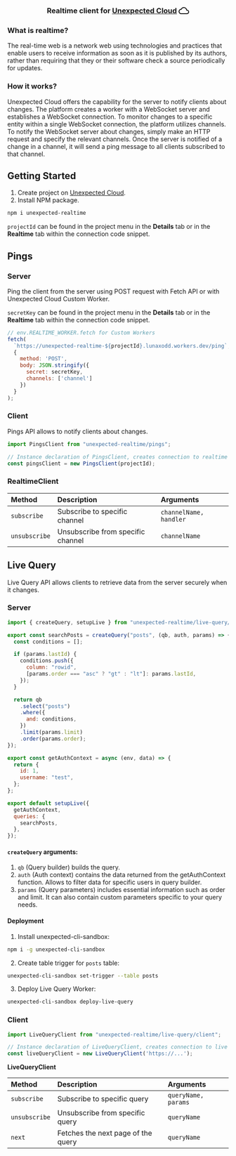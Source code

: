 <div align="center" >
  <h3>Realtime client for 
    <a href="https://unexpected.app" style="display: inline-flex; align-items: center; gap: 4px">
  Unexpected Cloud 
      <svg xmlns="http://www.w3.org/2000/svg" width="24px" height="24px" viewBox="0 0 24 24"><path fill="currentColor" d="M12 6c2.62 0 4.88 1.86 5.39 4.43l.3 1.5l1.53.11A2.98 2.98 0 0 1 22 15c0 1.65-1.35 3-3 3H6c-2.21 0-4-1.79-4-4c0-2.05 1.53-3.76 3.56-3.97l1.07-.11l.5-.95A5.469 5.469 0 0 1 12 6m0-2C9.11 4 6.6 5.64 5.35 8.04A5.994 5.994 0 0 0 0 14c0 3.31 2.69 6 6 6h13c2.76 0 5-2.24 5-5c0-2.64-2.05-4.78-4.65-4.96A7.49 7.49 0 0 0 12 4"/></svg>
    </a> 
  </h3>
</div>

### What is realtime?
The real-time web is a network web using technologies and practices that enable users to receive information as soon as it is published by its authors, rather than requiring that they or their software check a source periodically for updates.

### How it works?
Unexpected Cloud offers the capability for the server to notify clients about changes. The platform creates a worker with a WebSocket server and establishes a WebSocket connection. To monitor changes to a specific entity within a single WebSocket connection, the platform utilizes channels. To notify the WebSocket server about changes, simply make an HTTP request and specify the relevant channels. Once the server is notified of a change in a channel, it will send a ping message to all clients subscribed to that channel.

## Getting Started
  1. Create project on [Unexpected Cloud](https://unexpected.app).
  2. Install NPM package.
```sh
npm i unexpected-realtime
```

`projectId` can be found in the project menu in the **Details** tab or in the **Realtime** tab within the connection code snippet.

## Pings
### Server 
Ping the client from the server using POST request with Fetch API or with Unexpected Cloud Custom Worker.

`secretKey` can be found in the project menu in the **Details** tab or in the **Realtime** tab within the connection code snippet.
```js
// env.REALTIME_WORKER.fetch for Custom Workers
fetch(
  `https://unexpected-realtime-${projectId}.lunaxodd.workers.dev/ping`,
  {
    method: 'POST',
    body: JSON.stringify({
      secret: secretKey,
      channels: ['channel']
    })
  }
);
```
### Client
Pings API allows to notify clients about changes.
```js
import PingsClient from "unexpected-realtime/pings";

// Instance declaration of PingsClient, creates connection to realtime server.
const pingsClient = new PingsClient(projectId);
```

### RealtimeClient

| Method        | Description                       | Arguments              |
| :------------ | :-------------------------------- | :--------------------- |
| `subscribe`   | Subscribe to specific channel     | `channelName, handler` |
| `unsubscribe` | Unsubscribe from specific channel | `channelName`          |

## Live Query
Live Query API allows clients to retrieve data from the server securely when it changes.

### Server

```js
import { createQuery, setupLive } from "unexpected-realtime/live-query/server";

export const searchPosts = createQuery("posts", (qb, auth, params) => {
  const conditions = [];

  if (params.lastId) {
    conditions.push({
      column: "rowid",
      [params.order === "asc" ? "gt" : "lt"]: params.lastId,
    });
  }

  return qb
    .select("posts")
    .where({
      and: conditions,
    })
    .limit(params.limit)
    .order(params.order);
});

export const getAuthContext = async (env, data) => {
  return {
    id: 1,
    username: "test",
  };
};

export default setupLive({
  getAuthContext,
  queries: {
    searchPosts,
  },
});
```
#### `createQuery` arguments:
1. `qb` (Query builder) builds the query.
2. `auth` (Auth context) contains the data returned from the getAuthContext function. Allows to filter data for specific users in query builder.
3. `params` (Query parameters) includes essential information such as order and limit. It can also contain custom parameters specific to your query needs.

#### Deployment
1. Install unexpected-cli-sandbox: 
```sh
npm i -g unexpected-cli-sandbox
```
2. Create table trigger for `posts` table:
```sh
unexpected-cli-sandbox set-trigger --table posts
```
3. Deploy Live Query Worker:
```sh
unexpected-cli-sandbox deploy-live-query
```


### Client

```js
import LiveQueryClient from "unexpected-realtime/live-query/client";

// Instance declaration of LiveQueryClient, creates connection to live server.
const liveQueryClient = new LiveQueryClient('https://...');
```
**LiveQueryClient**

| Method        | Description                        | Arguments           |
| :------------ | :--------------------------------- | :------------------ |
| `subscribe`   | Subscribe to specific query        | `queryName, params` |
| `unsubscribe` | Unsubscribe from specific query    | `queryName`         |
| `next`        | Fetches the next page of the query | `queryName`         |

